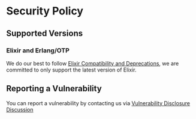# Security Policy

## Supported Versions

### Elixir and Erlang/OTP

We do our best to follow [Elixir Compatibility and Deprecations][1], we are
committed to only support the latest version of Elixir.

## Reporting a Vulnerability

You can report a vulnerability by contacting us via [Vulnerability Disclosure Discussion][2]

[1]: https://hexdocs.pm/elixir/compatibility-and-deprecations.html
[2]: https://github.com/ueberauth/ueberauth/discussions/categories/vulnerability-disclosure
